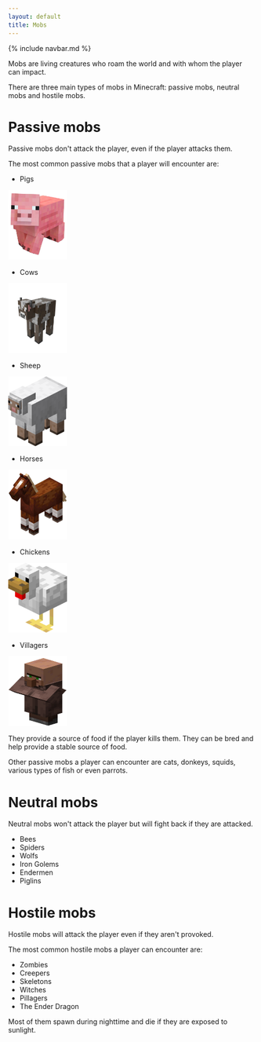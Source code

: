 ```yaml
---
layout: default
title: Mobs
---
```

{% include navbar.md %}

Mobs are living creatures who roam the world and with whom the player can impact.

There are three main types of mobs in Minecraft: passive mobs, neutral mobs and hostile mobs.

# Passive mobs
Passive mobs don't attack the player, even if the player attacks them.

The most common passive mobs that a player will encounter are:

- Pigs
<p align="left">
  <img src="./img/pig.png" width="120" height="142">
</p>

- Cows
<p align="left">
  <img src="./img/cow.png" width="120" height="142">
</p>

- Sheep
<p align="left">
  <img src="./img/sheep.png" width="120" height="142">
</p>

- Horses
<p align="left">
  <img src="./img/horse.png" width="120" height="142">
</p>

- Chickens
<p align="left">
  <img src="./img/chicken.png" width="120" height="142">
</p>

- Villagers
<p align="left">
  <img src="./img/villager.png" width="120" height="142">
</p>


They provide a source of food if the player kills them. They can be bred and help provide a stable source of food.

Other passive mobs a player can encounter are cats, donkeys, squids, various types of fish or even parrots.

# Neutral mobs
Neutral mobs won't attack the player but will fight back if they are attacked.

- Bees
- Spiders
- Wolfs
- Iron Golems
- Endermen
- Piglins

# Hostile mobs
Hostile mobs will attack the player even if they aren't provoked.

The most common hostile mobs a player can encounter are:

- Zombies
- Creepers
- Skeletons
- Witches
- Pillagers
- The Ender Dragon

Most of them spawn during nighttime and die if they are exposed to sunlight.
